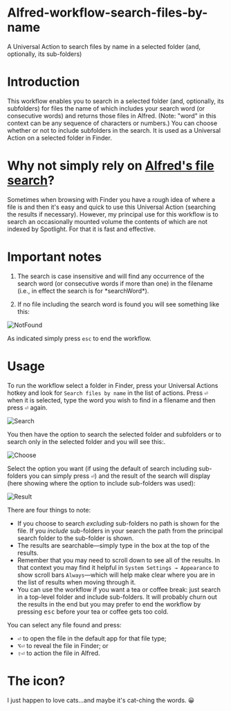# Alfred-workflow-search-files-by-name
A Universal Action to search files by name in a selected folder (and, optionally, its sub-folders)

# Introduction

This workflow enables you to search in a selected folder (and, optionally, its subfolders) for files the name of which includes your search word (or consecutive words) and returns those files in Alfred. (Note: "word" in this context can be any sequence of characters or numbers.) You can choose whether or not to include subfolders in the search. It is used as a Universal Action on a selected folder in Finder.

# Why not simply rely on [Alfred's file search](https://www.alfredapp.com/help/features/file-search/)?

Sometimes when browsing with Finder you have a rough idea of where a file is and then it's easy and quick to use this Universal Action (searching the results if necessary). However, my principal use for this workflow is to search an occasionally mounted volume the contents of which are not indexed by Spotlight. For that it is fast and effective.

# Important notes

1. The search is case insensitive and will find any occurrence of the search word (or consecutive words if more than one) in the filename (i.e., in effect the search is for \*searchWord\*). 

2. If no file including the search word is found you will see something like this:

![NotFound](https://github.com/user-attachments/assets/08e6ca9f-0e58-4432-aa60-92fa053fbd8c)

As indicated simply press `esc` to end the workflow.

# Usage

To run the workflow select a folder in Finder, press your Universal Actions hotkey and look for `Search files by name` in the list of actions. Press <kbd>⏎</kbd> when it is selected, type the word you wish to find in a filename and then press <kbd>⏎</kbd> again.

![Search](https://github.com/user-attachments/assets/55b59604-48d8-46a1-ab7f-d53b5675c159)



You then have the option to search the selected folder and subfolders or to search only in the selected folder and you will see this:.

![Choose](https://github.com/user-attachments/assets/f32e96ec-e220-4043-aa01-a8a3a6cadd5a)



Select the option you want (if using the default of search including sub-folders you can simply press <kbd>⏎</kbd>) and the result of the search will display (here showing where the option to include sub-folders was used):

![Result](https://github.com/user-attachments/assets/f52361ed-bdcb-4871-b278-b9668f28993c)


There are four things to note:

- If you choose to search *excluding* sub-folders no path is shown for the file. If you *include* sub-folders in your search the path from the principal search folder to the sub-folder is shown.
- The results are searchable—simply type in the box at the top of the results.
- Remember that you may need to scroll down to see all of the results. In that context you may find it helpful in `System Settings → Appearance` to show scroll bars `Always`—which will help make clear where you are in the list of results when moving through it.
- You can use the workflow if you want a tea or coffee break: just search in a top-level folder and include sub-folders. It will probably churn out the results in the end but you may prefer to end the workflow by pressing <kbd>esc</kbd> before your tea or coffee gets too cold.

You can select any file found and press:

- <kbd>⏎</kbd> to open the file in the default app for that file type;
- <kbd>⌥</kbd><kbd>⏎</kbd> to reveal the file in Finder; or
- <kbd>⇧</kbd><kbd>⏎</kbd> to action the file in Alfred.

# The icon?

I just happen to love cats...and maybe it's cat-ching the words. 😀
